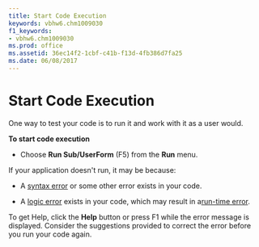 ```yaml
---
title: Start Code Execution
keywords: vbhw6.chm1009030
f1_keywords:
- vbhw6.chm1009030
ms.prod: office
ms.assetid: 36ec14f2-1cbf-c41b-f13d-4fb386d7fa25
ms.date: 06/08/2017
---
```



# Start Code Execution

One way to test your code is to run it and work with it as a user would.

 **To start code execution**




- Choose  **Run Sub/UserForm** (F5) from the **Run** menu.
    

If your application doesn't run, it may be because:


- A [syntax error](../Glossary/vbe-glossary.md#syntax-error) or some other error exists in your code.
    
- A [logic error](../Glossary/vbe-glossary.md#logic-error) exists in your code, which may result in a[run-time error](../Glossary/vbe-glossary.md#run-time-error).
    

To get Help, click the  **Help** button or press F1 while the error message is displayed. Consider the suggestions provided to correct the error before you run your code again.

